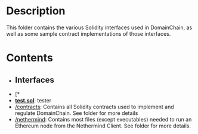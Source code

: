 # Description
This folder contains the various Solidity interfaces used in DomainChain, as well as some sample contract implementations of those interfaces.

# Contents
- ## Interfaces
- [*
- [**test.sol**](test.sol): tester
- [/contracts](contracts): Contains all Solidity contracts used to implement and regulate DomainChain.  See folder for more details
- [/nethermind](nethermind): Contains most files (except executables) needed to run an Ethereum node from the Nethermind Client.  See folder for more details.



